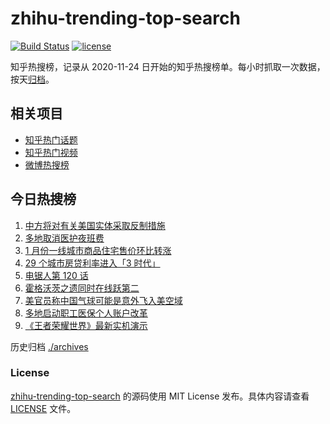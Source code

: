 # zhihu-trending-top-search

[![Build Status](https://github.com/justjavac/zhihu-trending-top-search/workflows/ci/badge.svg?branch=main)](https://github.com/justjavac/zhihu-trending-top-search/actions)
[![license](https://img.shields.io/github/license/justjavac/zhihu-trending-top-search)](https://github.com/justjavac/zhihu-trending-top-search/blob/main/LICENSE)

知乎热搜榜，记录从 2020-11-24 日开始的知乎热搜榜单。每小时抓取一次数据，按天[归档](./archives)。

## 相关项目

- [知乎热门话题](https://github.com/justjavac/zhihu-trending-hot-questions)
- [知乎热门视频](https://github.com/justjavac/zhihu-trending-hot-video)
- [微博热搜榜](https://github.com/justjavac/weibo-trending-hot-search)

## 今日热搜榜

<!-- BEGIN -->
<!-- 最后更新时间 Thu Feb 16 2023 19:06:49 GMT+0800 (China Standard Time) -->

1. [中方将对有关美国实体采取反制措施](https://www.zhihu.com/search?q=%E4%B8%AD%E6%96%B9%E5%B0%86%E5%AF%B9%E6%9C%89%E5%85%B3%E7%BE%8E%E5%9B%BD%E5%AE%9E%E4%BD%93%E9%87%87%E5%8F%96%E5%8F%8D%E5%88%B6%E6%8E%AA%E6%96%BD)
1. [多地取消医护夜班费](https://www.zhihu.com/search?q=%E5%A4%9A%E5%9C%B0%E5%8F%96%E6%B6%88%E5%8C%BB%E6%8A%A4%E5%A4%9C%E7%8F%AD%E8%B4%B9)
1. [1 月份一线城市商品住宅售价环比转涨](https://www.zhihu.com/search?q=1%20%E6%9C%88%E4%BB%BD%E4%B8%80%E7%BA%BF%E5%9F%8E%E5%B8%82%E5%95%86%E5%93%81%E4%BD%8F%E5%AE%85%E5%94%AE%E4%BB%B7%E7%8E%AF%E6%AF%94%E8%BD%AC%E6%B6%A8)
1. [29 个城市房贷利率进入「3 时代」](https://www.zhihu.com/search?q=29%20%E4%B8%AA%E5%9F%8E%E5%B8%82%E6%88%BF%E8%B4%B7%E5%88%A9%E7%8E%87%E8%BF%9B%E5%85%A5%E3%80%8C3%20%E6%97%B6%E4%BB%A3%E3%80%8D)
1. [电锯人第 120 话](https://www.zhihu.com/search?q=%E7%94%B5%E9%94%AF%E4%BA%BA%E7%AC%AC%20120%20%E8%AF%9D)
1. [霍格沃茨之遗同时在线跃第二](https://www.zhihu.com/search?q=%E9%9C%8D%E6%A0%BC%E6%B2%83%E8%8C%A8%E4%B9%8B%E9%81%97%E5%90%8C%E6%97%B6%E5%9C%A8%E7%BA%BF%E8%B7%83%E7%AC%AC%E4%BA%8C)
1. [美官员称中国气球可能是意外飞入美空域](https://www.zhihu.com/search?q=%E7%BE%8E%E5%AE%98%E5%91%98%E7%A7%B0%E4%B8%AD%E5%9B%BD%E6%B0%94%E7%90%83%E5%8F%AF%E8%83%BD%E6%98%AF%E6%84%8F%E5%A4%96%E9%A3%9E%E5%85%A5%E7%BE%8E%E7%A9%BA%E5%9F%9F)
1. [多地启动职工医保个人账户改革](https://www.zhihu.com/search?q=%E5%A4%9A%E5%9C%B0%E5%90%AF%E5%8A%A8%E8%81%8C%E5%B7%A5%E5%8C%BB%E4%BF%9D%E4%B8%AA%E4%BA%BA%E8%B4%A6%E6%88%B7%E6%94%B9%E9%9D%A9)
1. [《王者荣耀世界》最新实机演示](https://www.zhihu.com/search?q=%E3%80%8A%E7%8E%8B%E8%80%85%E8%8D%A3%E8%80%80%E4%B8%96%E7%95%8C%E3%80%8B%E6%9C%80%E6%96%B0%E5%AE%9E%E6%9C%BA%E6%BC%94%E7%A4%BA)

<!-- END -->

历史归档 [./archives](./archives)

### License

[zhihu-trending-top-search](https://github.com/justjavac/zhihu-trending-top-search) 的源码使用 MIT License
发布。具体内容请查看 [LICENSE](./LICENSE) 文件。
